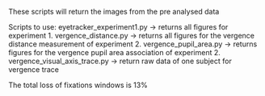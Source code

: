 These scripts will return the images from the pre analysed data


Scripts to use:
eyetracker_experiment1.py -> returns all figures for experiment 1.
vergence_distance.py -> returns all figures for the vergence distance measurement of experiment 2.
vergence_pupil_area.py -> returns figures for the vergence pupil area association of experiment 2.
vergence_visual_axis_trace.py -> return raw data of one subject for vergence trace

The total loss of fixations windows is 13%